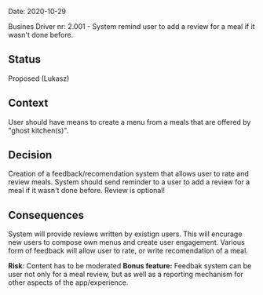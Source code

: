 Date: 2020-10-29 

Busines Driver nr: 2.001 - System remind user to add a review for a meal if it wasn't done before.

## Status

Proposed (Lukasz)

## Context

User should have means to create a menu from a meals that are offered by "ghost kitchen(s)".

## Decision

Creation of a feedback/recomendation system that allows user to rate and review meals. 
System should send reminder to a user to add a review for a meal if it wasn't done before. Review is optional!

## Consequences

System will provide reviews written by existign users. This will encurage new users to compose own menus and create user engagement.
Various form of feedback will allow user to rate, or write recomendation of a meal. 

**Risk**: Content has to be moderated
**Bonus feature:** Feedbak system can be user not only for a meal review, but as well as a reporting mechanism for other aspects of the app/experience.


